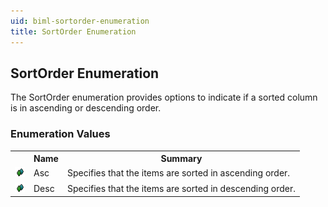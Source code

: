 ```yaml
---
uid: biml-sortorder-enumeration
title: SortOrder Enumeration
---
```


## SortOrder Enumeration

<div class="LanguageSummary"><div class ="SummaryItem">The SortOrder enumeration provides options to indicate if a sorted column is in ascending or descending order.</div></div>
<div class="EnumValueGroup">

### Enumeration Values

<table id="EnumValue" class="MemberList"><tbody><tr><th class="MemberTypeIconColumnHeader">&nbsp;</th><th class="MemberNameColumnHeader">Name</th><th class="MemberSummaryColumnHeader">Summary</th></tr><tr class="cd0"><td align="center" class="MemberTypeIcon"><img src="enumValue.png"></img></td><td class="MemberName">Asc</td><td class="MemberSummary"><div class ="SummaryItem">Specifies that the items are sorted in ascending order.</div></td></tr><tr class="cd1"><td align="center" class="MemberTypeIcon"><img src="enumValue.png"></img></td><td class="MemberName">Desc</td><td class="MemberSummary"><div class ="SummaryItem">Specifies that the items are sorted in descending order.</div></td></tr></tbody></table>
</div>